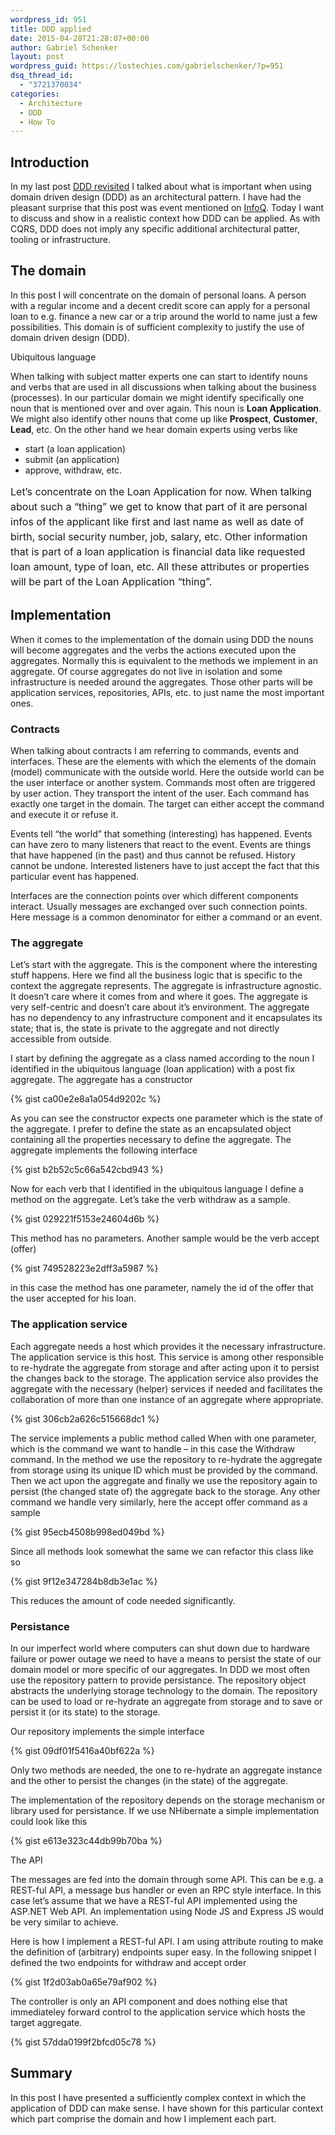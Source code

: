 ```yaml
---
wordpress_id: 951
title: DDD applied
date: 2015-04-28T21:28:07+00:00
author: Gabriel Schenker
layout: post
wordpress_guid: https://lostechies.com/gabrielschenker/?p=951
dsq_thread_id:
  - "3721370034"
categories:
  - Architecture
  - DDD
  - How To
---
```

## Introduction

In my last post [DDD revisited](https://lostechies.com/gabrielschenker/2015/04/16/ddd-revisited/) I talked about what is important when using domain driven design (DDD) as an architectural pattern. I have had the pleasant surprise that this post was event mentioned on [InfoQ](http://www.infoq.com/news/2015/04/ddd-wrong-way). Today I want to discuss and show in a realistic context how DDD can be applied. As with CQRS, DDD does not imply any specific additional architectural patter, tooling or infrastructure.

## The domain

In this post I will concentrate on the domain of personal loans. A person with a regular income and a decent credit score can apply for a personal loan to e.g. finance a new car or a trip around the world to name just a few possibilities. This domain is of sufficient complexity to justify the use of domain driven design (DDD).

Ubiquitous language

When talking with subject matter experts one can start to identify nouns and verbs that are used in all discussions when talking about the business (processes). In our particular domain we might identify specifically one noun that is mentioned over and over again. This noun is **Loan Application**. We might also identify other nouns that come up like **Prospect**, **Customer**, **Lead**, etc. On the other hand we hear domain experts using verbs like

  * start (a loan application)
  * submit (an application)
  * approve, withdraw, etc.

<div>
  <span style="font-size: 16px; line-height: 24px;">Let&#8217;s concentrate on the Loan Application for now. When talking about such a &#8220;thing&#8221; we get to know that part of it are personal infos of the applicant like first and last name as well as date of birth, social security number, job, salary, etc. Other information that is part of a loan application is financial data like requested loan amount, type of loan, etc. All these attributes or properties will be part of the Loan Application &#8220;thing&#8221;.</span>
</div>

<div>
</div>

<div>
</div>

## Implementation

When it comes to the implementation of the domain using DDD the nouns will become aggregates and the verbs the actions executed upon the aggregates. Normally this is equivalent to the methods we implement in an aggregate. Of course aggregates do not live in isolation and some infrastructure is needed around the aggregates. Those other parts will be application services, repositories, APIs, etc. to just name the most important ones.

### Contracts

When talking about contracts I am referring to commands, events and interfaces. These are the elements with which the elements of the domain (model) communicate with the outside world. Here the outside world can be the user interface or another system. Commands most often are triggered by user action. They transport the intent of the user. Each command has exactly one target in the domain. The target can either accept the command and execute it or refuse it.

Events tell &#8220;the world&#8221; that something (interesting) has happened. Events can have zero to many listeners that react to the event. Events are things that have happened (in the past) and thus cannot be refused. History cannot be undone. Interested listeners have to just accept the fact that this particular event has happened.

Interfaces are the connection points over which different components interact. Usually messages are exchanged over such connection points. Here message is a common denominator for either a command or an event.

### The aggregate

Let&#8217;s start with the aggregate. This is the component where the interesting stuff happens. Here we find all the business logic that is specific to the context the aggregate represents. The aggregate is infrastructure agnostic. It doesn&#8217;t care where it comes from and where it goes. The aggregate is very self-centric and doesn&#8217;t care about it&#8217;s environment. The aggregate has no dependency to any infrastructure component and it encapsulates its state; that is, the state is private to the aggregate and not directly accessible from outside.

I start by defining the aggregate as a class named according to the noun I identified in the ubiquitous language (loan application) with a post fix aggregate. The aggregate has a constructor

{% gist ca00e2e8a1a054d9202c %}

As you can see the constructor expects one parameter which is the state of the aggregate. I prefer to define the state as an encapsulated object containing all the properties necessary to define the aggregate. The aggregate implements the following interface

{% gist b2b52c5c66a542cbd943 %}

Now for each verb that I identified in the ubiquitous language I define a method on the aggregate. Let&#8217;s take the verb withdraw as a sample.

{% gist 029221f5153e24604d6b %}

This method has no parameters. Another sample would be the verb accept (offer)

{% gist 749528223e2dff3a5987 %}

in this case the method has one parameter, namely the id of the offer that the user accepted for his loan.

### The application service

Each aggregate needs a host which provides it the necessary infrastructure. The application service is this host. This service is among other responsible to re-hydrate the aggregate from storage and after acting upon it to persist the changes back to the storage. The application service also provides the aggregate with the necessary (helper) services if needed and facilitates the collaboration of more than one instance of an aggregate where appropriate.

{% gist 306cb2a626c515668dc1 %}

The service implements a public method called When with one parameter, which is the command we want to handle &#8211; in this case the Withdraw command. In the method we use the repository to re-hydrate the aggregate from storage using its unique ID which must be provided by the command. Then we act upon the aggregate and finally we use the repository again to persist (the changed state of) the aggregate back to the storage. Any other command we handle very similarly, here the accept offer command as a sample

{% gist 95ecb4508b998ed049bd %}

Since all methods look somewhat the same we can refactor this class like so

{% gist 9f12e347284b8db3e1ac %}

This reduces the amount of code needed significantly.

### Persistance

In our imperfect world where computers can shut down due to hardware failure or power outage we need to have a means to persist the state of our domain model or more specific of our aggregates. In DDD we most often use the repository pattern to provide persistance. The repository object abstracts the underlying storage technology to the domain. The repository can be used to load or re-hydrate an aggregate from storage and to save or persist it (or its state) to the storage.

Our repository implements the simple interface

{% gist 09df01f5416a40bf622a %}

Only two methods are needed, the one to re-hydrate an aggregate instance and the other to persist the changes (in the state) of the aggregate.

The implementation of the repository depends on the storage mechanism or library used for persistance. If we use NHibernate a simple implementation could look like this

{% gist e613e323c44db99b70ba %}

The API

The messages are fed into the domain through some API. This can be e.g. a REST-ful API, a message bus handler or even an RPC style interface. In this case let&#8217;s assume that we have a REST-ful API implemented using the ASP.NET Web API. An implementation using Node JS and Express JS would be very similar to achieve.

Here is how I implement a REST-ful API. I am using attribute routing to make the definition of (arbitrary) endpoints super easy. In the following snippet I defined the two endpoints for withdraw and accept order

{% gist 1f2d03ab0a65e79af902 %}

The controller is only an API component and does nothing else that immediateley forward control to the application service which hosts the target aggregate.

{% gist 57dda0199f2bfcd05c78 %}

## Summary

In this post I have presented a sufficiently complex context in which the application of DDD can make sense. I have shown for this particular context which part comprise the domain and how I implement each part.